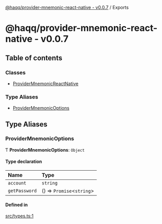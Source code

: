 [@haqq/provider-mnemonic-react-native - v0.0.7](README.md) / Exports

# @haqq/provider-mnemonic-react-native - v0.0.7

## Table of contents

### Classes

- [ProviderMnemonicReactNative](classes/ProviderMnemonicReactNative.md)

### Type Aliases

- [ProviderMnemonicOptions](modules.md#providermnemonicoptions)

## Type Aliases

### ProviderMnemonicOptions

Ƭ **ProviderMnemonicOptions**: `Object`

#### Type declaration

| Name | Type |
| :------ | :------ |
| `account` | `string` |
| `getPassword` | () => `Promise`<`string`\> |

#### Defined in

[src/types.ts:1](https://github.com/haqq-network/haqq-wallet-provider-mnemonic-react-native/blob/1841931/src/types.ts#L1)
